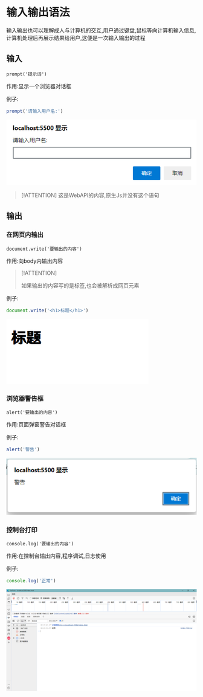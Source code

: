 # 输入输出语法

输入输出也可以理解成人与计算机的交互,用户通过键盘,鼠标等向计算机输入信息,计算机处理后再展示结果给用户,这便是一次输入输出的过程

## 输入

`prompt('提示词')`

作用:显示一个浏览器对话框

例子:

```js
prompt('请输入用户名:')
```

![6-5](assets/6-4.png)

> [!ATTENTION]
> 这是WebAPI的内容,原生Js并没有这个语句

## 输出

### 在网页内输出

`document.write('要输出的内容')`

作用:向body内输出内容

> [!ATTENTION]
>
> 如果输出的内容写的是标签,也会被解析成网页元素

例子:

```js
document.write('<h1>标题</h1>')
```

![6-1](assets/6-1.png)

### 浏览器警告框

`alert('要输出的内容')`

作用:页面弹窗警告对话框

例子:

```js
alert('警告')
```

![6-2](assets/6-2.png)

### 控制台打印

`console.log('要输出的内容')`

作用:在控制台输出内容,程序调试,日志使用

例子:

```js
console.log('正常')
```

![6-3](assets/6-3.png)